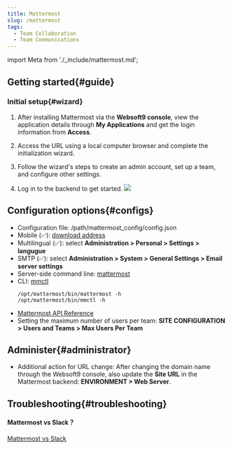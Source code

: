 ```yaml
---
title: Mattermost
slug: /mattermost
tags:
  - Team Collaboration
  - Team Communications
---
```


import Meta from './_include/mattermost.md';

<Meta name="meta" />

## Getting started{#guide}

### Initial setup{#wizard}

1. After installing Mattermost via the **Websoft9 console**, view the application details through **My Applications** and get the login information from **Access**.  

2. Access the URL using a local computer browser and complete the initialization wizard. 

3. Follow the wizard's steps to create an admin account, set up a team, and configure other settings.

4. Log in to the backend to get started. 
   ![](./assets/mattermost-backend-websoft9.png)

## Configuration options{#configs}

- Configuration file: /path/mattermost_config/config.json
- Mobile (✅): [download address](https://mattermost.com/download/#mattermostApps)
- Multilingual (✅): select  **Administration > Personal >  Settings > langugue**
- SMTP (✅): select **Administration > System > General Settings > Email server settings** 
- Server-side command line: [mattermost](https://docs.mattermost.com/administration/command-line-tools.html)
- CLI: [mmctl](https://docs.mattermost.com/administration/mmctl-cli-tool.html)
  ```
  /opt/mattermost/bin/mattermost -h
  /opt/mattermost/bin/mmctl -h
  ```
- [Mattermost API Reference](https://api.mattermost.com/)
- Setting the maximum number of users per team: **SITE CONFIGURATION > Users and Teams > Max Users Per Team**

## Administer{#administrator}

- Additional action for URL change: After changing the domain name through the Websoft9 console, also update the **Site URL** in the Mattermost backend: **ENVIRONMENT > Web Server**.

## Troubleshooting{#troubleshooting}

#### Mattermost vs Slack？

[Mattermost vs Slack](https://mattermost.com/mattermost-vs-slack/)
